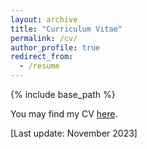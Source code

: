 ```yaml
---
layout: archive
title: "Curriculum Vitae"
permalink: /cv/
author_profile: true
redirect_from:
  - /resume
---
```


{% include base_path %}

You may find my CV [here](https://rominaoji.github.io/files/Romina_CV.pdf).

[Last update: November 2023]

